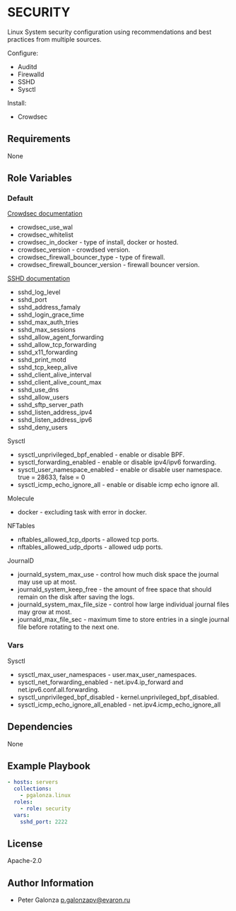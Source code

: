SECURITY
=========

Linux System security configuration using recommendations and best practices from multiple sources.

Configure:
* Auditd
* Firewalld
* SSHD
* Sysctl

Install:
* Crowdsec

Requirements
------------

None

Role Variables
--------------

### Default

[Crowdsec documentation](https://doc.crowdsec.net/docs/next/intro)
* crowdsec_use_wal
* crowdsec_whitelist
* crowdsec_in_docker - type of install, docker or hosted.
* crowdsec_version - crowdsed version.
* crowdsec_firewall_bouncer_type - type of firewall.
* crowdsec_firewall_bouncer_version - firewall bouncer version.

[SSHD documentation](https://man.openbsd.org/sshd_config)
* sshd_log_level
* sshd_port
* sshd_address_famaly
* sshd_login_grace_time
* sshd_max_auth_tries
* sshd_max_sessions
* sshd_allow_agent_forwarding
* sshd_allow_tcp_forwarding
* sshd_x11_forwarding
* sshd_print_motd
* sshd_tcp_keep_alive
* sshd_client_alive_interval
* sshd_client_alive_count_max
* sshd_use_dns
* sshd_allow_users
* sshd_sftp_server_path
* sshd_listen_address_ipv4
* sshd_listen_address_ipv6
* sshd_deny_users

Sysctl

* sysctl_unprivileged_bpf_enabled - enable or disable BPF.
* sysctl_forwarding_enabled - enable or disable ipv4/ipv6 forwarding.
* sysctl_user_namespace_enabled - enable or disable user namespace. true = 28633, false = 0
* sysctl_icmp_echo_ignore_all - enable or disable icmp echo ignore all.

Molecule

* docker - excluding task with error in docker.

NFTables

* nftables_allowed_tcp_dports - allowed tcp ports.
* nftables_allowed_udp_dports - allowed udp ports.

JournalD

* journald_system_max_use - control how much disk space the journal may use up at most.
* journald_system_keep_free - the amount of free space that should remain on the disk after saving the logs.
* journald_system_max_file_size - control how large individual journal files may grow at most.
* journald_max_file_sec - maximum time to store entries in a single journal file before rotating to the next one.

### Vars

Sysctl

* sysctl_max_user_namespaces - user.max_user_namespaces.
* sysctl_net_forwarding_enabled - net.ipv4.ip_forward and net.ipv6.conf.all.forwarding.
* sysctl_unprivileged_bpf_disabled - kernel.unprivileged_bpf_disabled.
* sysctl_icmp_echo_ignore_all_enabled - net.ipv4.icmp_echo_ignore_all


Dependencies
------------

None

Example Playbook
----------------

```yaml
- hosts: servers
  collections:
    - pgalonza.linux
  roles:
    - role: security
  vars:
    sshd_port: 2222
```

License
-------

Apache-2.0

Author Information
------------------

* Peter Galonza <p.galonzapv@evaron.ru>

